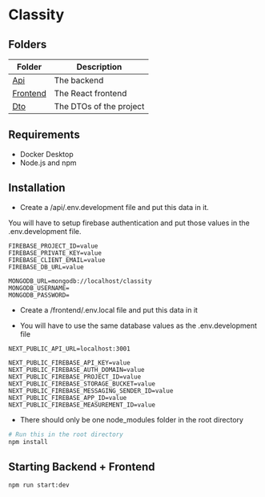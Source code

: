 # Classity

## Folders

| Folder                | Description             |
| --------------------- | ----------------------- |
| [Api](/api)           | The backend             |
| [Frontend](/frontend) | The React frontend      |
| [Dto](/dto)           | The DTOs of the project |

## Requirements

- Docker Desktop
- Node.js and npm

## Installation

- Create a /api/.env.development file and put this data in it.

You will have to setup firebase authentication and put those values in the .env.development file.

```
FIREBASE_PROJECT_ID=value
FIREBASE_PRIVATE_KEY=value
FIREBASE_CLIENT_EMAIL=value
FIREBASE_DB_URL=value

MONGODB_URL=mongodb://localhost/classity
MONGODB_USERNAME=
MONGODB_PASSWORD=
```

- Create a /frontend/.env.local file and put this data in it

- You will have to use the same database values as the .env.development file

```
NEXT_PUBLIC_API_URL=localhost:3001

NEXT_PUBLIC_FIREBASE_API_KEY=value
NEXT_PUBLIC_FIREBASE_AUTH_DOMAIN=value
NEXT_PUBLIC_FIREBASE_PROJECT_ID=value
NEXT_PUBLIC_FIREBASE_STORAGE_BUCKET=value
NEXT_PUBLIC_FIREBASE_MESSAGING_SENDER_ID=value
NEXT_PUBLIC_FIREBASE_APP_ID=value
NEXT_PUBLIC_FIREBASE_MEASUREMENT_ID=value

```

- There should only be one node_modules folder in the root directory

```bash
# Run this in the root directory
npm install
```

## Starting Backend + Frontend

```
npm run start:dev
```
